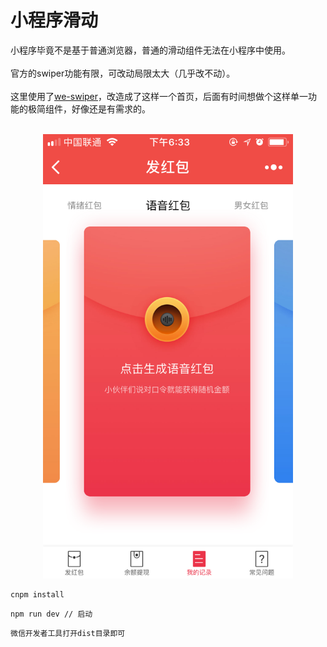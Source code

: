# 小程序滑动
小程序毕竟不是基于普通浏览器，普通的滑动组件无法在小程序中使用。<br/><br/>
官方的swiper功能有限，可改动局限太大（几乎改不动）。<br/><br/>
这里使用了[we-swiper](https://github.com/we-plugin/we-swiper)，改造成了这样一个首页，后面有时间想做个这样单一功能的极简组件，好像还是有需求的。<br/><br/>
<div align=center><img width="400" src="https://github.com/Aaayang/small-program-slide/blob/master/demo/src/images/WechatIMG44.png" title="一呼百音小程序首页" alt="一呼百音小程序首页"/></div>

```
cnpm install
```
```
npm run dev // 启动
```
```
微信开发者工具打开dist目录即可
```
